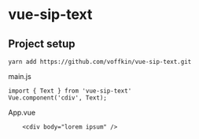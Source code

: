 # vue-sip-text

## Project setup
```
yarn add https://github.com/voffkin/vue-sip-text.git
```

main.js
```
import { Text } from 'vue-sip-text'
Vue.component('cdiv', Text);
```

App.vue
```vue
    <cdiv body="lorem ipsum" />
```
